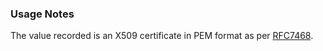 ### Usage Notes

The value recorded is an X509 certificate in PEM format as per [RFC7468](https://tools.ietf.org/html/rfc7468).
